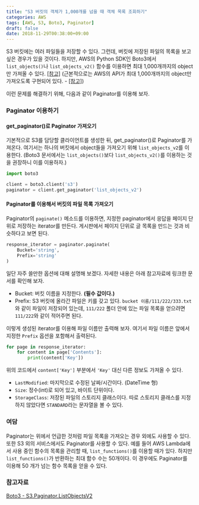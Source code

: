 ```yaml
---
title: "S3 버킷의 객체가 1,000개를 넘을 때 객체 목록 조회하기"
categories: AWS
tags: [AWS, S3, Boto3, Paginator]
draft: false
date: 2018-11-29T00:38:00+09:00
---
```


S3 버킷에는 여러 파일들을 저장할 수 있다. 그런데, 버킷에 저장된 파일의 목록을 보고 싶은 경우가 있을 것이다. 하지만, AWS의 Python SDK인 Boto3에서 `list_objects()`나 `list_objects_v2()` 함수를 이용하면 최대 1,000개까지의 object만 가져올 수 있다. [\[참고\]](https://boto3.amazonaws.com/v1/documentation/api/latest/reference/services/s3.html#S3.Client.list_objects_v2) (근본적으로는 AWS의 API가 최대 1,000개까지의 object만 가져오도록 구현되어 있다. - [\[참고\]](https://docs.aws.amazon.com/AmazonS3/latest/API/v2-RESTBucketGET.html))

이런 문제를 해결하기 위해, 다음과 같이 Paginator를 이용해 보자.

### Paginator 이용하기

#### get_paginator()로 Paginator 가져오기

기본적으로 S3를 담당할 클라이언트를 생성한 뒤, get_paginator()로 Paginator를 가져온다. 여기서는 하나의 버킷에서 object들을 가져오기 위해 `list_objects_v2`를 이용한다. (Boto3 문서에서는 `list_objects()`보다 `list_objects_v2()`를 이용하는 것을 권장하니 이를 이용하자.)

```python
import boto3

client = boto3.client('s3')
paginator = client.get_paginator('list_objects_v2')
```

#### Paginator를 이용해서 버킷의 파일 목록 가져오기

Paginator의 `paginate()` 메소드를 이용하면, 지정한 paginator에서 응답을 페이지 단위로 저장하는 iterator를 만든다. 게시판에서 페이지 단위로 글 목록을 만드는 것과 비슷하다고 보면 된다. 

```python
response_iterator = paginator.paginate(
    Bucket='string',
    Prefix='string'
)
```

일단 자주 쓸만한 옵션에 대해 설명해 보겠다. 자세한 내용은 아래 참고자료에 링크한 문서를 확인해 보자.

* Bucket: 버킷 이름을 지정한다. **(필수 값이다.)**
* Prefix: S3 버킷에 올라간 파일은 키를 갖고 있다. `bucket 이름/111/222/333.txt`와 같이 파일이 저장되어 있는데, `111/222` 폴더 안에 있는 파일 목록을 얻으려면 `111/222`와 같이 적어주면 된다. 

이렇게 생성된 iterator를 이용해 파일 이름만 출력해 보자. 여기서 파일 이름은 앞에서 지정한 `Prefix` 옵션을 포함해서 출력된다. 

```python
for page in response_iterator:
    for content in page['Contents']:
        print(content['Key'])
```

위의 코드에서 `content['Key']` 부분에서 `'Key'` 대신 다른 정보도 가져올 수 있다.

* `LastModified`: 마지막으로 수정된 날짜/시간이다. (DateTime 형)
* `Size`: 정수(int)로 되어 있고, 바이트 단위이다.
* `StorageClass`: 저장된 파일의 스토리지 클래스이다. 따로 스토리지 클래스를 지정하지 않았다면 `STANDARD`라는 문자열을 볼 수 있다.

### 여담

Paginator는 위에서 언급한 것처럼 파일 목록을 가져오는 경우 외에도 사용할 수 있다. 또한 S3 외의 서비스에서도 Paginator를 사용할 수 있다. 예를 들어 AWS Lambda에서 사용 중인 함수의 목록을 관리할 때, `list_functions()`를 이용할 때가 있다. 하지만 `list_functions()`가 반환하는 최대 함수 수는 50개이다. 이 경우에도 Paginator를 이용해 50 개가 넘는 함수 목록을 얻을 수 있다.

### 참고자료

[Boto3 - S3.Paginator.ListObjectsV2](https://boto3.amazonaws.com/v1/documentation/api/latest/reference/services/s3.html#S3.Paginator.ListObjectsV2)